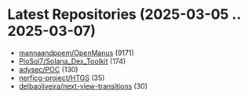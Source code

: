 # Latest Repositories (2025-03-05 .. 2025-03-07)

- [mannaandpoem/OpenManus](https://github.com/mannaandpoem/OpenManus) (9171)
- [PioSol7/Solana_Dex_Toolkit](https://github.com/PioSol7/Solana_Dex_Toolkit) (174)
- [adysec/POC](https://github.com/adysec/POC) (130)
- [nerficg-project/HTGS](https://github.com/nerficg-project/HTGS) (35)
- [delbaoliveira/next-view-transitions](https://github.com/delbaoliveira/next-view-transitions) (30)
